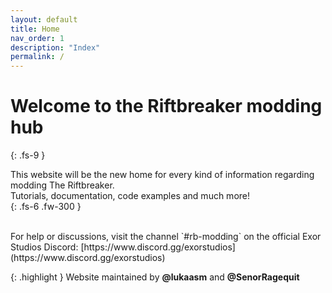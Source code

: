 ```yaml
---
layout: default
title: Home
nav_order: 1
description: "Index"
permalink: /
---
```


# Welcome to the Riftbreaker modding hub
{: .fs-9 }

This website will be the new home for every kind of information regarding modding The Riftbreaker.  
Tutorials, documentation, code examples and much more!  
{: .fs-6 .fw-300 }

<br/>
For help or discussions, visit the channel `#rb-modding` on the official Exor Studios Discord:  
[https://www.discord.gg/exorstudios](https://www.discord.gg/exorstudios)


{: .highlight }
Website maintained by **@lukaasm** and **@SenorRagequit**